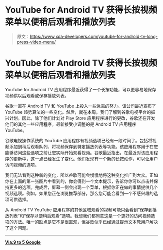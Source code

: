 # YouTube for Android TV 获得长按视频菜单以便稍后观看和播放列表

> 原文：<https://www.xda-developers.com/youtube-for-android-tv-long-press-video-menu/>

# YouTube for Android TV 获得长按视频菜单以便稍后观看和播放列表

YouTube for Android TV 应用程序最近获得了一个长按功能，可以更容易地保存视频供以后观看或保存播放列表。

谷歌一直在 Android TV 和 YouTube 上投入一些急需的努力。该公司最近宣布了 YouTube 趋势算法的一些变化。然后，就在本周，我们了解到谷歌电视平台的振兴计划。因此，除了他们计划对 Play Store 应用程序进行的更改，谷歌还在开发他们的其他一些应用程序。最新接受小调整的是 Android TV 应用程序 YouTube。

谷歌电视操作系统的 YouTube 应用程序有视频选项已经有一段时间了。包括将视频添加到稍后观看队列、将视频保存到特定播放列表等功能。该应用程序用于在您能够访问这些选项之前让您实际开始观看视频。谷歌最近指出，在最近对该应用程序的更新中，这一点已经发生了变化。他们发现有一个新的长按动作，可以让用户访问视频的选项。

我们无法看到这种新的变化，所以谷歌可能会慢慢地将这种变化推广到大众。正如你在上面的第一张图片中看到的，你会得到一个文本提示，告诉你你可以点击并保持更多的选项。完成后，屏幕一侧会出现一个菜单，根据你正在做的事情提供几个视频选项。例如，如果您正在浏览推荐部分，那么您可能会看到一个不感兴趣的选项可供选择。

从 Android TV YouTube 应用程序的其他区域观看的视频可能只会看到“保存到播放列表”和“保存以便稍后观看”选项。我想我们都同意这是一个更好的访问视频选项的方法。唯一的缺点是它不是很直观，但谷歌似乎已经通过提示文本教用户解决了这个问题。

* * *

[**Via:9 to 5 Google**](https://9to5google.com/2019/05/02/youtube-video-menu-tv-app/)